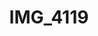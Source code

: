 ---
pid: '114'
layout: photos
title: IMG_4119
filename: IMG_4170.jpg
caption: 
previous_pid: '113'
next_pid: '115'
permalink: "/photos/114.html"
---